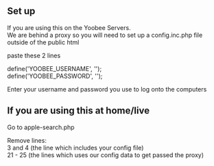 ## Set up

If you are using this on the Yoobee Servers. <br />
We are behind a proxy so you will need to set up a config.inc.php file outside of the public html<br />

paste these 2 lines 

define('YOOBEE_USERNAME', '');<br />
define('YOOBEE_PASSWORD', '');<br />

Enter your username and password you use to log onto the computers<br />

## If you are using this at home/live

Go to apple-search.php<br />

Remove lines:<br />
3 and 4 (the line which includes your config file)<br />
21 - 25 (the lines which uses our config data to get passed the proxy)<br />